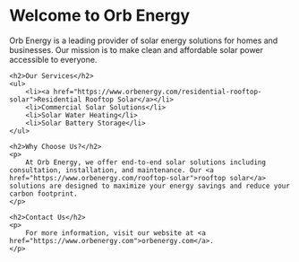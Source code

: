 <!DOCTYPE html>
<html lang="en">
<head>
    <meta charset="UTF-8">
    <meta name="viewport" content="width=device-width, initial-scale=1.0">
    <title>README - Orb Energy</title>
</head>
<body>
    <h1>Welcome to Orb Energy</h1>
    <p>
        Orb Energy is a leading provider of solar energy solutions for homes and businesses. Our mission is to make clean and affordable solar power accessible to everyone.
    </p>
    
    <h2>Our Services</h2>
    <ul>
        <li><a href="https://www.orbenergy.com/residential-rooftop-solar">Residential Rooftop Solar</a></li>
        <li>Commercial Solar Solutions</li>
        <li>Solar Water Heating</li>
        <li>Solar Battery Storage</li>
    </ul>
    
    <h2>Why Choose Us?</h2>
    <p>
        At Orb Energy, we offer end-to-end solar solutions including consultation, installation, and maintenance. Our <a href="https://www.orbenergy.com/rooftop-solar">rooftop solar</a> solutions are designed to maximize your energy savings and reduce your carbon footprint.
    </p>
    
    <h2>Contact Us</h2>
    <p>
        For more information, visit our website at <a href="https://www.orbenergy.com">orbenergy.com</a>.
    </p>
</body>
</html>
